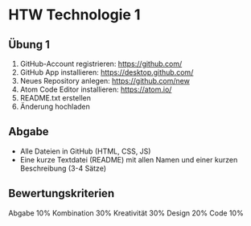 # HTW Technologie 1

## Übung 1

1. GitHub-Account registrieren: https://github.com/
2. GitHub App installieren: https://desktop.github.com/
3. Neues Repository anlegen: https://github.com/new
4. Atom Code Editor installieren: https://atom.io/
5. README.txt erstellen
6. Änderung hochladen

## Abgabe

* Alle Dateien in GitHub (HTML, CSS, JS)
* Eine kurze Textdatei (README) mit allen Namen und einer kurzen Beschreibung (3-4 Sätze)

## Bewertungskriterien

Abgabe 10%
Kombination 30%
Kreativität 30%
Design 20%
Code 10%
